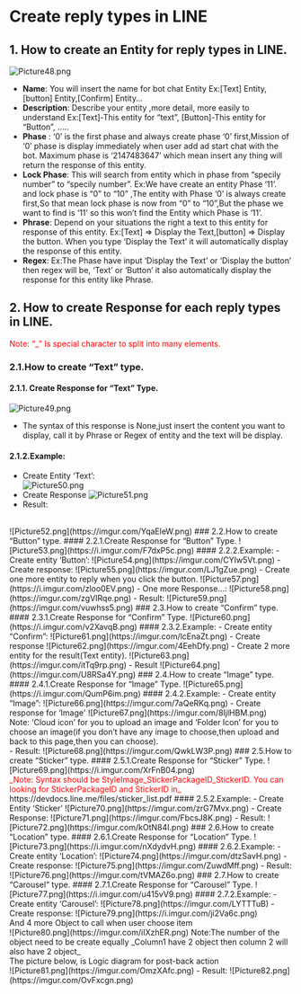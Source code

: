 # Create reply types in LINE
## 1. How to create an Entity for reply types in LINE.
![Picture48.png](https://i.imgur.com/HnvUUGe.png)
</Br>
- **Name**: You will insert the name for bot chat Entity
Ex:[Text] Entity,[button] Entity,[Confirm] Entity…
- **Description**: Describe your entity ,more detail, more easily to understand
Ex:[Text]-This entity for “text”, [Button]-This entity for “Button”, …..
- **Phase** : ‘0’ is the first phase and always create phase ‘0’ first,Mission of ‘0’ phase is display immediately when user add ad start chat with the bot. Maximum phase is ‘2147483647’ which mean insert any thing will return the response of this entity.
- **Lock Phase**: This will search from entity which in phase from “specily number” to “specily number”.
Ex:We have create an entity Phase ‘11’. and lock phase is “0” to “10” ,The entity with Phase ‘0’ is always create first,So that mean lock phase is now from “0” to “10”,But the phase we want to find is ‘11’ so this won’t find the Entity which Phase is ‘11’. 
- **Phrase**: Depend on your situations the right a text to this entity for response of this entity.
Ex:[Text] => Display the Text,[button] => Display the button. When you type ‘Display the Text’ it will automatically display the response of this entity.
- **Regex**:
Ex:The Phase have input ‘Display the Text’ or ‘Display the button’ then regex will be, ‘Text’ or ‘Button’ it also automatically display the response for this entity like Phrase.
## 2. How to create Response for each reply types in LINE.
<span style="color:red">Note:  “_” Is special character to split into many elements.</span>
### 2.1.How to create “Text” type.
#### 2.1.1. Create Response for “Text” Type.
![Picture49.png](https://i.imgur.com/iReWg3T.png)
- The syntax of this response is None,just insert the content you want to display, call it by Phrase or Regex of entity and the text will be display.
#### 2.1.2.Example:
- Create Entity ‘Text’:</br>
![Picture50.png](https://i.imgur.com/vZEJ5Xn.png)
- Create Response
![Picture51.png](https://imgur.com/YZuVrBy.png)
- Result:
<br/>
![Picture52.png](https://imgur.com/YqaEleW.png)
### 2.2.How to create “Button” type.
#### 2.2.1.Create Response for “Button” Type.
![Picture53.png](https://i.imgur.com/F7dxP5c.png)
#### 2.2.2.Example:
- Create entity ‘Button’:
![Picture54.png](https://imgur.com/CYIw5Vt.png)
- Create response:
![Picture55.png](https://imgur.com/LJ1gZue.png)
- Create one more entity to reply when you click the button.
![Picture57.png](https://i.imgur.com/zloo0EV.png)
- One more Response…:
![Picture58.png](https://imgur.com/zgVIRqe.png)
- Result:
![Picture59.png](https://imgur.com/vuwhss5.png)
### 2.3.How to create “Confirm” type.
#### 2.3.1.Create Response for “Confirm” Type.
![Picture60.png](https://i.imgur.com/v2XavqB.png)
#### 2.3.2.Example:
- Create entity “Confirm”:
![Picture61.png](https://imgur.com/lcEnaZt.png)
- Create response
![Picture62.png](https://imgur.com/4EehDfy.png)
- Create 2 more entity for the result(Text entity).
![Picture63.png](https://imgur.com/itTq9rp.png)
- Result
![Picture64.png](https://imgur.com/U8RSa4Y.png)
### 2.4.How to create “Image” type.
#### 2.4.1.Create Response for “Image” Type.
![Picture65.png](https://i.imgur.com/QumP6im.png)
#### 2.4.2.Example:
- Create entity “Image”:
![Picture66.png](https://imgur.com/7aQeRKq.png)
- Create response for ‘Image'
![Picture67.png](https://imgur.com/8IjlHBM.png)
<Br/>
Note: ‘Cloud icon’ for you to upload an image and ‘Folder Icon’ for you to choose an image(if you don’t have any image to choose,then upload and back to this page,then you can choose).
<Br/>
- Result:
![Picture68.png](https://imgur.com/QwkLW3P.png)
### 2.5.How to create “Sticker” type.
#### 2.5.1.Create Response for “Sticker” Type.
![Picture69.png](https://i.imgur.com/XrFnB04.png)
<Br/>
<span style="color:red">_Note: Syntax should be StyleImage_StickerPackageID_StickerID.
You can looking for StickerPackageID and StickerID in_</span>
<br/>
https://devdocs.line.me/files/sticker_list.pdf
#### 2.5.2.Example:
- Create Entity ‘Sticker’
![Picture70.png](https://imgur.com/zrG7Mvx.png)
- Create Response:
![Picture71.png](https://imgur.com/FbcsJ8K.png)
- Result:
![Picture72.png](https://imgur.com/kOtN84I.png)
### 2.6.How to create “Location” type.
#### 2.6.1.Create Response for “Location” Type.
![Picture73.png](https://i.imgur.com/nXdydvH.png)
#### 2.6.2.Example:
- Create entity ‘Location’:
![Picture74.png](https://imgur.com/dtzSavH.png)
- Create response:
![Picture75.png](https://imgur.com/ZuwdMff.png)
- Result:
![Picture76.png](https://imgur.com/tVMAZ6o.png)
### 2.7.How to create “Carousel” type.
#### 2.7.1.Create Response for “Carousel” Type.
![Picture77.png](https://i.imgur.com/u415vV9.png)
#### 2.7.2.Example:
- Create entity ‘Carousel’:
![Picture78.png](https://imgur.com/LYTTTuB)
- Create response:
![Picture79.png](https://i.imgur.com/ji2Va6c.png)
<Br/>
And 4 more Object to call when user choose item
<br/>
![Picture80.png](https://imgur.com/iIXzhER.png)
Note:The number of the object need to be create equally
_Column1 have 2 object then column 2 will also have 2 object_</span>
<br/>
The picture below, is Logic diagram for post-back action
<br/>
![Picture81.png](https://imgur.com/OmzXAfc.png)
- Result:
![Picture82.png](https://imgur.com/OvFxcgn.png)
